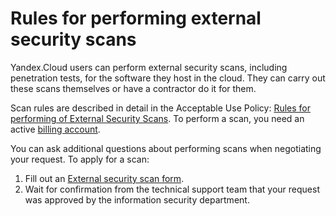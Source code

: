 # Rules for performing external security scans

Yandex.Cloud users can perform external security scans, including penetration tests, for the software they host in the cloud. They can carry out these scans themselves or have a contractor do it for them.

Scan rules are described in detail in the Acceptable Use Policy: [Rules for performing of External Security Scans](https://yandex.ru/legal/cloud_pentest/?lang=en).
To perform a scan, you need an active [billing account](../../billing/concepts/billing-account.md).

You can ask additional questions about performing scans when negotiating your request. To apply for a scan:
1. Fill out an [External security scan form](https://forms.yandex.ru/surveys/10020222.1f4517d267380227f3c724e4b09ed390a03bbad0/).
1. Wait for confirmation from the technical support team that your request was approved by the information security department.